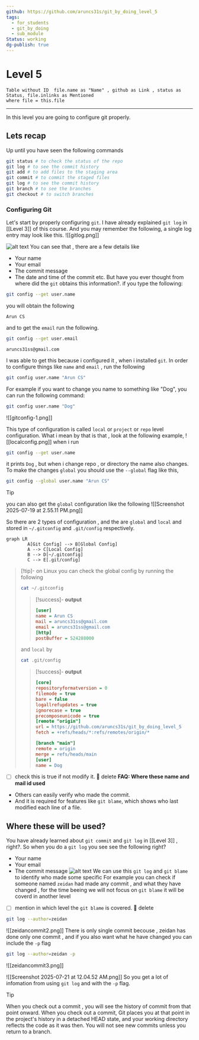```yaml
---
github: https://github.com/aruncs31s/git_by_doing_level_5
tags:
  - for_students
  - git_by_doing
  - sub_module
Status: working
dg-publish: true
---
```

# Level 5 
```dataview
Table without ID  file.name as "Name" , github as Link , status as Status, file.inlinks as Mentioned
where file = this.file
```
---
In this level you are going to configure git properly.

## Lets recap 
Up until you have seen the following commands 
```bash
git status # to check the status of the repo 
git log # to see the commit history
git add # to add files to the staging area
git commit # to commit the staged files
git log # to see the commit history
git branch # to see the branches
git checkout # to switch branches
```

### Configuring Git
Let's start by properly configuring `git`. I have already explained `git log` in [[Level 3]] of this course. And you may remember the following, a single log entry may look like this. 
![[gitlog.png]]

![alt text](imgs_for_3/image-8.png)
You can see that , there are a few details like 
- Your name 
- Your email
- The commit message
- The date and time of the commit etc. 
But have you ever thought from where did the `git` obtains this information?.
if you type the following:
```bash
git config --get user.name
```
you will obtain the following
```
Arun CS
```
and to get the `email` run the following.
```bash 
git config --get user.email
```

```
aruncs31ss@gmail.com
```

I was able to get this because i configured it , when i installed `git`. 
In order to configure things like `name` and `email` , run the following

```bash
git config user.name "Arun CS"
```
For example if you want to change you name to something like "Dog", you can run the following command:
```bash
git config user.name "Dog"
```

![[gitconfig-1.png]]

This type of configuration is called `local` or `project` or `repo` level configuration. What i mean by that is that , look at the following example, 
![[localconfig.png]]
when i run 
```bash
git config --get user.name
```
it prints `Dog` , but when i change repo , or directory the name also changes. 
To make the changes `global` you should use the `--global` flag like this,

```bash
git config --global user.name "Arun CS"
```

>[!tip]
> you can also get the `global` configuration like the following
> ![[Screenshot 2025-07-19 at 2.55.11 PM.png]]

So there are 2 types of configuration , and the are `global` and `local` and stored in `~/.gitconfig` and `.git/config` respectively.
```mermaid
graph LR
		A[Git Config] --> B[Global Config]
		A --> C[Local Config]
		B --> D[~/.gitconfig]
		C --> E[.git/config]
```
>[!tip]- on Linux
>you can check the global config by running the following 
>```bash
>cat ~/.gitconfig
>```
>>[!success]- **output**
>>```ini
>>[user]
>>name = Arun CS
>>mail = aruncs31ss@gmail.com
>>email = aruncs31ss@gmail.com
>>[http]
>>postBuffer = 524288000
>>```
>and `local` by 
>```bash
>cat .git/config
>```
>>[!success]- **output**
>>```ini
>>[core]
>>repositoryformatversion = 0
>>filemode = true
>>bare = false
>>logallrefupdates = true
>>ignorecase = true
>>precomposeunicode = true
>>[remote "origin"]
>>url = https://github.com/aruncs31s/git_by_doing_level_5
>>fetch = +refs/heads/*:refs/remotes/origin/*
>>
>>[branch "main"]
>>remote = origin
>>merge = refs/heads/main
>>[user]
>> name = Dog
>>```

- [ ] check this is true if not modify it.  🏁 delete 
**FAQ: Where these name and mail id used**
- Others can easily verify who made the commit.
- And it is required for features like `git blame`, which shows who last modified each line of a file.


## Where these will be used?
You have already learned about `git commit` and `git log` in [[Level 3]] , right?. So when you do a `git log` you see see the following right?
- Your name 
- Your email
- The commit message 
![alt text](imgs_for_3/image-8.png)
We can use this `git log` and `git blame` to identify who made some specific 
For example you can check if someone named `zeidan` had made any commit , and what they have changed , for the time beeing we will not focus on `git blame` it will be coverd in another level
- [ ] mention in which level the `git blame` is covered. 🏁 delete  

```bash
git log --author=zeidan
```
![[zeidancommit2.png]]
There is only single commit becouse , zeidan has done only one commit , and if you also want what he have changed you can include the `-p` flag 
```bash
git log --author=zeidan -p
```
![[zeidancommit3.png]]


![[Screenshot 2025-07-21 at 12.04.52 AM.png]]
So you get a lot of infomation from using `git log` and with the `-p` flag.

> [!Tip]
> When you check out a commit , you will see the history of commit from that point onward. 
> When you check out a commit, Git places you at that point in the project's history in a detached HEAD state, and your working directory reflects the code as it was then. You will not see new commits unless you return to a branch.

